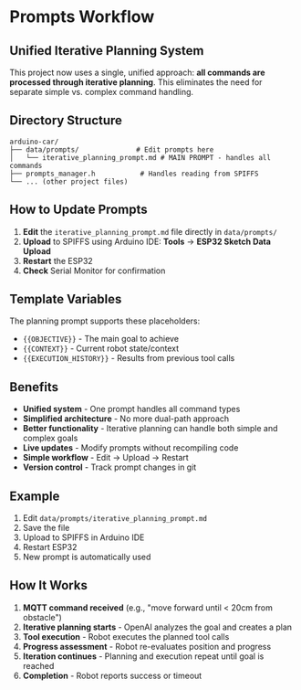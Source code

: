 # Prompts Workflow

## Unified Iterative Planning System

This project now uses a single, unified approach: **all commands are processed through iterative planning**. This eliminates the need for separate simple vs. complex command handling.

## Directory Structure

```
arduino-car/
├── data/prompts/              # Edit prompts here
│   └── iterative_planning_prompt.md # MAIN PROMPT - handles all commands
├── prompts_manager.h           # Handles reading from SPIFFS
└── ... (other project files)
```

## How to Update Prompts

1. **Edit** the `iterative_planning_prompt.md` file directly in `data/prompts/`
2. **Upload** to SPIFFS using Arduino IDE: **Tools** → **ESP32 Sketch Data Upload**
3. **Restart** the ESP32
4. **Check** Serial Monitor for confirmation



## Template Variables

The planning prompt supports these placeholders:
- `{{OBJECTIVE}}` - The main goal to achieve
- `{{CONTEXT}}` - Current robot state/context
- `{{EXECUTION_HISTORY}}` - Results from previous tool calls

## Benefits

- **Unified system** - One prompt handles all command types
- **Simplified architecture** - No more dual-path approach
- **Better functionality** - Iterative planning can handle both simple and complex goals
- **Live updates** - Modify prompts without recompiling code
- **Simple workflow** - Edit → Upload → Restart
- **Version control** - Track prompt changes in git

## Example

1. Edit `data/prompts/iterative_planning_prompt.md`
2. Save the file
3. Upload to SPIFFS in Arduino IDE
4. Restart ESP32
5. New prompt is automatically used

## How It Works

1. **MQTT command received** (e.g., "move forward until < 20cm from obstacle")
2. **Iterative planning starts** - OpenAI analyzes the goal and creates a plan
3. **Tool execution** - Robot executes the planned tool calls
4. **Progress assessment** - Robot re-evaluates position and progress
5. **Iteration continues** - Planning and execution repeat until goal is reached
6. **Completion** - Robot reports success or timeout

